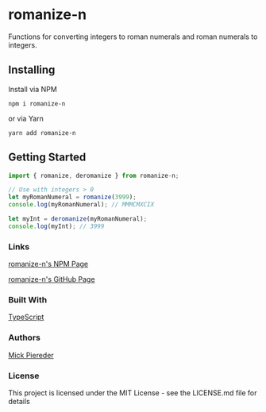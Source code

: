 # romanize-n

Functions for converting integers to roman numerals and roman numerals to integers.

## Installing

Install via NPM

`npm i romanize-n`

or via Yarn

`yarn add romanize-n`

## Getting Started

```javascript
import { romanize, deromanize } from romanize-n;

// Use with integers > 0
let myRomanNumeral = romanize(3999);
console.log(myRomanNumeral); // MMMCMXCIX

let myInt = deromanize(myRomanNumeral);
console.log(myInt); // 3999
```

### Links

[romanize-n's NPM Page](https://npmjs.com/package/romanize-n)

[romanize-n's GitHub Page](https://github.com/mick-io/romanize-n)

### Built With

[TypeScript](https://typescriptlang.org)

### Authors

[Mick Piereder](https://github.com/mick-io)

### License

This project is licensed under the MIT License - see the LICENSE.md file for details
